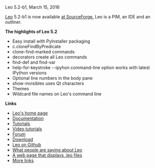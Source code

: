 Leo 5.2-b1, March 15, 2016

[Leo](http://leoeditor.com/) 5.2-b1 is now available [at SourceForge.](
http://sourceforge.net/projects/leo/files/Leo/) Leo is a PIM, an IDE and an outliner.

**The highlights of Leo 5.2**

- Easy install with PyInstaller packaging
- c.cloneFindByPredicate
- clone-find-marked commands
- decorators create all Leo commands
- find-def and find-var
- help-for-keystroke
--ipyhon command-line option works with latest IPython versions
- Optional line numbers in the body pane
- show-invisibles uses Qt characters
- Themes
- Wildcard file names on Leo's command line

**Links**

- [Leo's home page](http://leoeditor.com)
- [Documentation](http://leoeditor.com/leo_toc.html)
- [Tutorials](http://leoeditor.com/tutorial.html)
- [Video tutorials](http://leoeditor.com/screencasts.html)
- [Forum](http://groups.google.com/group/leo-editor)
- [Download](http://sourceforge.net/projects/leo/files/)
- [Leo on Github](https://github.com/leo-editor/leo-editor)
- [What people are saying about Leo](http://leoeditor.com/testimonials.html)
- [A web page that displays .leo files](http://leoeditor.com/load-leo.html)
- [More links](http://leoeditor.com/leoLinks.html)
